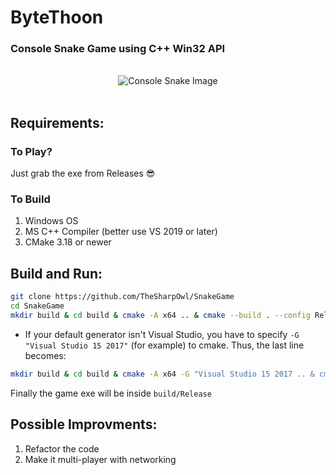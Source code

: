 # ByteThoon
    
### Console Snake Game using C++ Win32 API
<br />
<div align="center">
<img src="https://file.asciiart.cc/cover/6fbd2fc56e496c14.png!cover_jpg" alt="Console Snake Image"> 
</div>
<br />

## Requirements:
### To Play?
Just grab the exe from Releases :sunglasses:

### To Build
1. Windows OS
2. MS C++ Compiler (better use VS 2019 or later)
3. CMake 3.18 or newer

## Build and Run:
```bash
git clone https://github.com/TheSharpOwl/SnakeGame
cd SnakeGame
mkdir build & cd build & cmake -A x64 .. & cmake --build . --config Release
```
* If your default generator isn't Visual Studio, you have to specify `-G "Visual Studio 15 2017"` (for example) to cmake. Thus, the last line becomes: 
```bash
mkdir build & cd build & cmake -A x64 -G "Visual Studio 15 2017 .. & cmake --build . --config Release
```
Finally the game exe will be inside `build/Release`

## Possible Improvments:
1. Refactor the code
2. Make it multi-player with networking
